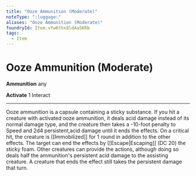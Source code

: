 ```yaml
---
title: "Ooze Ammunition (Moderate)"
noteType: ":luggage:"
aliases: "Ooze Ammunition (Moderate)"
foundryId: Item.vYw6thx8ldAaSKRb
tags:
  - Item
---
```


# Ooze Ammunition (Moderate)

**Ammunition** any

**Activate** 1 Interact

* * *

Ooze ammunition is a capsule containing a sticky substance. If you hit a creature with activated ooze ammunition, it deals acid damage instead of its normal damage type, and the creature then takes a -10-foot penalty to Speed and 2d4 persistent,acid damage until it ends the effects. On a critical hit, the creature is [[Immobilized]] for 1 round in addition to the other effects. The target can end the effects by [[Escape|Escaping]] (DC 20) the sticky foam. Other creatures can provide the actions, although doing so deals half the ammunition's persistent acid damage to the assisting creature. A creature that ends the effect still takes the persistent damage that turn.


